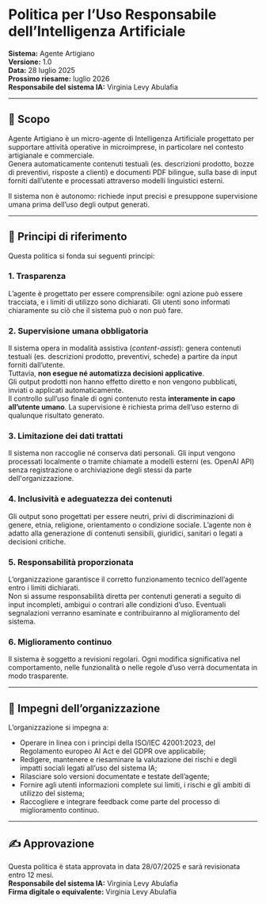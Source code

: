 # Politica per l’Uso Responsabile dell’Intelligenza Artificiale  
**Sistema:** Agente Artigiano  
**Versione:** 1.0  
**Data:** 28 luglio 2025  
**Prossimo riesame:** luglio 2026  
**Responsabile del sistema IA:** Virginia Levy Abulafia  

---

## 🎯 Scopo

Agente Artigiano è un micro-agente di Intelligenza Artificiale progettato per supportare attività operative in microimprese, in particolare nel contesto artigianale e commerciale.  
Genera automaticamente contenuti testuali (es. descrizioni prodotto, bozze di preventivi, risposte a clienti) e documenti PDF bilingue, sulla base di input forniti dall’utente e processati attraverso modelli linguistici esterni.  

Il sistema non è autonomo: richiede input precisi e presuppone supervisione umana prima dell’uso degli output generati.

---

## 🌱 Principi di riferimento

Questa politica si fonda sui seguenti principi:

### 1. Trasparenza
L’agente è progettato per essere comprensibile: ogni azione può essere tracciata, e i limiti di utilizzo sono dichiarati. Gli utenti sono informati chiaramente su ciò che il sistema può o non può fare.

### 2. Supervisione umana obbligatoria
Il sistema opera in modalità assistiva (*content-assist*): genera contenuti testuali (es. descrizioni prodotto, preventivi, schede) a partire da input forniti dall’utente.  
Tuttavia, **non esegue né automatizza decisioni applicative**.  
Gli output prodotti non hanno effetto diretto e non vengono pubblicati, inviati o applicati automaticamente.  
Il controllo sull’uso finale di ogni contenuto resta **interamente in capo all’utente umano**. La supervisione è richiesta prima dell’uso esterno di qualunque risultato generato.

### 3. Limitazione dei dati trattati
Il sistema non raccoglie né conserva dati personali. Gli input vengono processati localmente o tramite chiamate a modelli esterni (es. OpenAI API) senza registrazione o archiviazione degli stessi da parte dell'organizzazione.

### 4. Inclusività e adeguatezza dei contenuti
Gli output sono progettati per essere neutri, privi di discriminazioni di genere, etnia, religione, orientamento o condizione sociale. L’agente non è adatto alla generazione di contenuti sensibili, giuridici, sanitari o legati a decisioni critiche.

### 5. Responsabilità proporzionata
L’organizzazione garantisce il corretto funzionamento tecnico dell’agente entro i limiti dichiarati.  
Non si assume responsabilità diretta per contenuti generati a seguito di input incompleti, ambigui o contrari alle condizioni d’uso. Eventuali segnalazioni verranno esaminate e contribuiranno al miglioramento del sistema.

### 6. Miglioramento continuo
Il sistema è soggetto a revisioni regolari. Ogni modifica significativa nel comportamento, nelle funzionalità o nelle regole d’uso verrà documentata in modo trasparente.

---

## 📌 Impegni dell’organizzazione

L’organizzazione si impegna a:

- Operare in linea con i principi della ISO/IEC 42001:2023, del Regolamento europeo AI Act e del GDPR ove applicabile;
- Redigere, mantenere e riesaminare la valutazione dei rischi e degli impatti sociali legati all’uso del sistema IA;
- Rilasciare solo versioni documentate e testate dell’agente;
- Fornire agli utenti informazioni complete sui limiti, i rischi e gli ambiti di utilizzo del sistema;
- Raccogliere e integrare feedback come parte del processo di miglioramento continuo.

---

## ✍️ Approvazione

Questa politica è stata approvata in data 28/07/2025 e sarà revisionata entro 12 mesi.  
**Responsabile del sistema IA:** Virginia Levy Abulafia  
**Firma digitale o equivalente:** Virginia Levy Abulafia
